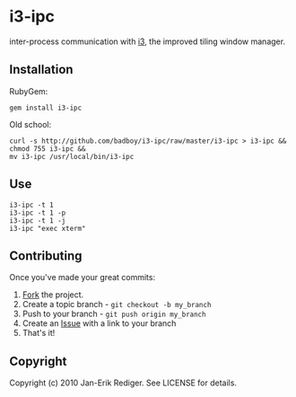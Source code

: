 i3-ipc
======

inter-process communication with [i3][], the improved tiling window manager.

Installation
------------

RubyGem:

    gem install i3-ipc

Old school:

    curl -s http://github.com/badboy/i3-ipc/raw/master/i3-ipc > i3-ipc &&
    chmod 755 i3-ipc &&
    mv i3-ipc /usr/local/bin/i3-ipc

Use
---

    i3-ipc -t 1
    i3-ipc -t 1 -p
    i3-ipc -t 1 -j
    i3-ipc "exec xterm"

Contributing
------------

Once you've made your great commits:

1. [Fork][0] the project.
2. Create a topic branch - `git checkout -b my_branch`
3. Push to your branch - `git push origin my_branch`
4. Create an [Issue][1] with a link to your branch
5. That's it!

Copyright
---------

Copyright (c) 2010 Jan-Erik Rediger. See LICENSE for details.

[i3]: http://i3.zekjur.net/
[0]: http://help.github.com/forking/
[1]: http://github.com/badboy/i3-ipc/issues
